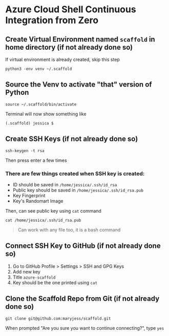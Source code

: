 # Azure Cloud Shell Continuous Integration from Zero

## Create Virtual Environment named `scaffold` in home directory (if not already done so)
If virtual environment is already created, skip this step
```
python3 -env venv ~/.scaffold
```

## Source the Venv to activate "that" version of Python
```
source ~/.scaffold/bin/activate
```

Terminal will now show something like
```
(.scaffold) jessica $
```

## Create SSH Keys (if not already done so)
```
ssh-keygen -t rsa
```
Then press enter a few times

### There are few things created when SSH key is created:
* ID should be saved in `/home/jessica/.ssh/id_rsa`
* Public key should be saved in `/home/jessica/.ssh/id_rsa.pub`
* Key Fingerprint
* Key's Randomart Image

Then, can see public key using `cat` command
```
cat /home/jessica/.ssh/id_rsa.pub
```

> Can work with any file too, it is a bash command

## Connect SSH Key to GitHub (if not already done so)
1. Go to GitHub Profile > Settings > SSH and GPG Keys
2. Add new key
3. Title `azure-scaffold`
4. Key should be the one printed using `cat`

## Clone the Scaffold Repo from Git (if not already done so)
```
git clone git@github.com:maryjess/scaffold.git
```

When prompted "Are you sure you want to continue connecting?", type `yes`
